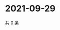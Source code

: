 # 2021-09-29

共 0 条

<!-- BEGIN WEIBO -->
<!-- 最后更新时间 Wed Sep 29 2021 12:10:37 GMT+0800 (China Standard Time) -->

<!-- END WEIBO -->
